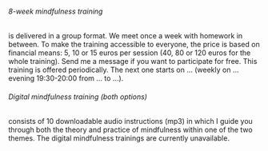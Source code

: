 ###### 8-week mindfulness training
is delivered in a group format. We meet once a week with homework in between. To make the training accessible to everyone, the price is based on financial means: 5, 10 or 15 euros per session (40, 80 or 120 euros for the whole training). Send me a message if you want to participate for free. This training is offered periodically. The next one starts on ... (weekly on ... evening 19:30-20:00 from ... to ...).

###### Digital mindfulness training (both options)
consists of 10 downloadable audio instructions (mp3) in which I guide you through both the theory and practice of mindfulness within one of the two themes. The digital mindfulness trainings are currently unavailable.
